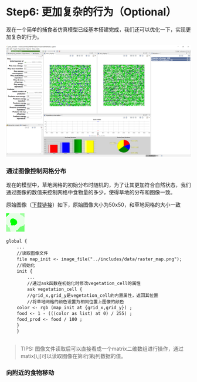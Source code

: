 # Step6: 更加复杂的行为（Optional）

现在一个简单的捕食者仿真模型已经基本搭建完成，我们还可以优化一下，实现更加复杂的行为。

![](../../.gitbook/assets/image%20%2819%29.png)

### 通过图像控制网格分布

现在的模型中，草地网格的初始分布时随机的，为了让其更加符合自然状态，我们通过图像的数值来控制网格中食物量的多少，使得草地的分布和图像一致。

原始图像（[下载链接](https://gama-platform.github.io/resources/images/tutorials/predator_prey_raster_map.png)）如下，原始图像大小为50x50，和草地网格的大小一致

![4.6.1 &#x8349;&#x5730;&#x5206;&#x5E03;&#x56FE;&#x50CF;](../../.gitbook/assets/image%20%2812%29.png)

```text
global {
	...
	//读取图像文件
	file map_init <- image_file("../includes/data/raster_map.png");
	//初始化
	init {
		...
		//通过ask函数在初始化时修改vegetation_cell的属性
		ask vegetation_cell {
		//grid_x,grid_y是vegetation_cell的内置属性，返回其位置
		//将草地网格的颜色设置为相同位置上图像的颜色
    color <- rgb (map_init at {grid_x,grid_y}) ;
    food <- 1 - (((color as list) at 0) / 255) ;
    food_prod <- food / 100 ; 
    }
	}
	
```

> TIPS: 图像文件读取后可以直接看成一个matrix二维数组进行操作，通过matix\[i,j\]可以读取图像在第i行第j列数据的值。

### 向附近的食物移动

